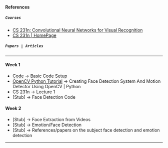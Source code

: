 #### References 

##### `Courses`

- [CS 231n: Convolutional Neural Networks for Visual Recognition](https://www.youtube.com/playlist?list=PLC1qU-LWwrF64f4QKQT-Vg5Wr4qEE1Zxk)
- [CS 231n | HomePage](http://cs231n.stanford.edu/)

##### `Papers | Articles`

---

#### Week 1

- [Code](https://github.com/anicksaha/ra-2019/tree/master/code) -> Basic Code Setup
- [OpenCV Python Tutorial](https://www.youtube.com/watch?v=-ZrDjwXZGxI) -> Creating Face Detection System And Motion Detector Using OpenCV | Python
- CS 231n -> Lecture 1
- [Stub] -> Face Detection Code


#### Week 2

- [Stub] -> Face Extraction from Videos
- [Stub] -> Emotion/Face Detection
- [Stub] -> References/papers on the subject face detection and emotion detection

---
